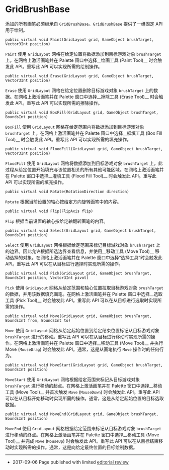 # GridBrushBase

添加的所有画笔必须继承自 `GridBrushBase`。`GridBrushBase` 提供了一组固定 API 用于绘制。

```
public virtual void Paint(GridLayout grid, GameObject brushTarget, Vector3Int position) 
```

`Paint` 使用 `GridLayout` 网格在给定位置将数据添加到目标游戏对象 `brushTarget` 上。在网格上激活画笔并在 Palette 窗口中选择__绘画工具 (Paint Tool)__ 时会触发此 API。重写此 API 可以实现所需的绘制操作。

```
public virtual void Erase(GridLayout grid, GameObject brushTarget, Vector3Int position) 
```

`Erase` 使用 `GridLayout` 网格在给定位置删除目标游戏对象 `brushTarget` 上的数据。在网格上激活画笔并在 Palette 窗口中选择__擦除工具 (Erase Tool)__ 时会触发此 API。重写此 API 可以实现所需的擦除操作。

```
public virtual void BoxFill(GridLayout grid, GameObject brushTarget, BoundsInt position) 
```

`BoxFill` 使用 `GridLayout` 网格在给定范围内将数据添加到目标游戏对象 `brushTarget` 上。在网格上激活画笔并在 Palette 窗口中选择__框填工具 (Box Fill Tool)__ 时会触发此 API。重写此 API 可以实现所需的填充操作。

```
public virtual void FloodFill(GridLayout grid, GameObject brushTarget, Vector3Int position) 
```

`FloodFill` 使用 `GridLayout` 网格将数据添加到目标游戏对象 `brushTarget` 上，此过程从给定位置开始填充与该位置相关的所有其他可能区域。在网格上激活画笔并在 Palette 窗口中选择__灌填工具 (Flood Fill Tool)__ 时会触发此 API。重写此 API 可以实现所需的填充操作。

```
public virtual void Rotate(RotationDirection direction) 
```

`Rotate` 根据当前设置的轴心按给定方向旋转画笔中的内容。

```
public virtual void Flip(FlipAxis flip) 
```

`Flip` 根据当前设置的轴心按给定轴翻转画笔的内容。

```
public virtual void Select(GridLayout grid, GameObject brushTarget, BoundsInt position) 
```

`Select` 使用 `GridLayout` 网格根据给定范围来标记目标游戏对象 `brushTarget` 上的边界。因此允许根据所选边界查看信息，并使用__移动工具 (Move Tool)__ 移动选择的对象。在网格上激活画笔并在 Palette 窗口中选择“选择工具”时会触发此 API。重写此 API 可以在从目标进行选择时实现所需的操作。

```
public virtual void Pick(GridLayout grid, GameObject brushTarget, BoundsInt position, Vector3Int pivot) 
```

`Pick` 使用 `GridLayout` 网格从给定范围和轴心位置拉取目标游戏对象 `brushTarget` 的数据，并用该数据填充画笔。在网格上激活画笔并在 Palette 窗口中选择__选取工具 (Pick Tool)__ 时会触发此 API。重写此 API 可以在从目标进行选取时实现所需的操作。

```
public virtual void Move(GridLayout grid, GameObject brushTarget, BoundsInt from, BoundsInt to) 
```

`Move` 使用 `GridLayout` 网格从给定起始位置到给定结束位置标记从目标游戏对象 `brushTarget` 进行的移动。重写此 API 可以在从目标进行移动时实现所需的操作。在网格上激活画笔并在 Palette 窗口中选择__移动工具 (Move Tool)__ 并执行 Move (`MouseDrag`) 时会触发此 API。通常，这是从画笔执行 `Move` 操作时的任何行为。

```
public virtual void MoveStart(GridLayout grid, GameObject brushTarget, BoundsInt position) 
```

`MoveStart` 使用 `GridLayout` 网格根据给定范围来标记从目标游戏对象 `brushTarget` 进行移动的起点。在网格上激活画笔并在 Palette 窗口中选择__移动工具 (Move Tool)__ 并首次触发 `Move` (`MouseDown`) 时会触发此 API。重写此 API 可以在从目标开始移动时实现所需的操作。通常，这是从给定起始位置的目标选取数据。

```
public virtual void MoveEnd(GridLayout grid, GameObject brushTarget, BoundsInt position) 
```

`MoveEnd` 使用 `GridLayout` 网格根据给定范围来标记从目标游戏对象 `brushTarget` 进行移动的终点。在网格上激活画笔并在 Palette 窗口中选择__移动工具 (Move Tool)__ 并完成 `Move` (`MouseUp`) 时会触发此 API。重写此 API 可以在从目标结束移动时实现所需的操作。通常，这是向给定最终位置的目标绘制数据。

---

* <span class="page-edit">2017-09-06 Page published with limited [editorial review](DocumentationEditorialReview.html)
</span>
